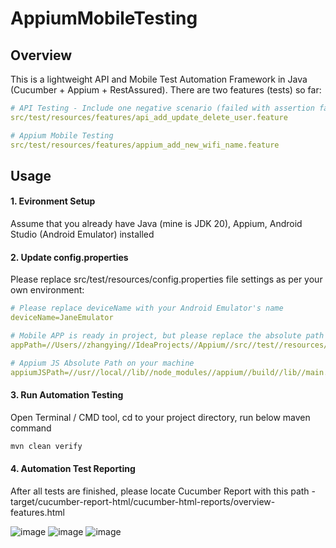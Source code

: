 # AppiumMobileTesting

## Overview
This is a lightweight API and Mobile Test Automation Framework in Java (Cucumber + Appium + RestAssured).
There are two features (tests) so far:
```YAML
# API Testing - Include one negative scenario (failed with assertion failure on user name)
src/test/resources/features/api_add_update_delete_user.feature

# Appium Mobile Testing
src/test/resources/features/appium_add_new_wifi_name.feature
```

## Usage
#### 1. Evironment Setup
Assume that you already have Java (mine is JDK 20), Appium, Android Studio (Android Emulator) installed

#### 2. Update config.properties
Please replace src/test/resources/config.properties file settings as per your own environment:
```YAML
# Please replace deviceName with your Android Emulator's name
deviceName=JaneEmulator

# Mobile APP is ready in project, but please replace the absolute path as per your machine
appPath=//Users//zhangying//IdeaProjects//Appium//src//test//resources//ApiDemos-debug.apk

# Appium JS Absolute Path on your machine
appiumJSPath=//usr//local//lib//node_modules//appium//build//lib//main.js
```

#### 3. Run Automation Testing
Open Terminal / CMD tool, cd to your project directory, run below maven command
```java
mvn clean verify
```

#### 4. Automation Test Reporting
After all tests are finished, please locate Cucumber Report with this path - target/cucumber-report-html/cucumber-html-reports/overview-features.html

![image](https://github.com/bbzying/AppiumMobileTesting/assets/36399262/0659f04c-2303-4b6b-ac88-5077de75bc49)
![image](https://github.com/bbzying/AppiumMobileTesting/assets/36399262/0cc38e1b-5950-4967-bd27-c91d9eba867c)
![image](https://github.com/bbzying/AppiumMobileTesting/assets/36399262/c3f85bab-5240-45f1-a66d-34090fe010f7)

